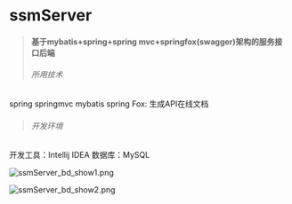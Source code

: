 # ssmServer
> #### 基于mybatis+spring+spring mvc+springfox(swagger)架构的服务接口后端
> ###### 所用技术
spring
springmvc
mybatis
spring Fox: 生成API在线文档
> ###### 开发环境
开发工具：Intellij IDEA
数据库：MySQL

![ssmServer_bd_show1.png](https://raw.githubusercontent.com/caojiele/make_wheel/master/img-folder/ssmServer_bd_show1.png)

![ssmServer_bd_show2.png](https://raw.githubusercontent.com/caojiele/make_wheel/master/img-folder/ssmServer_bd_show2.png)



